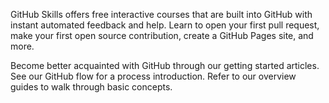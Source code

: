 GitHub Skills offers free interactive courses that are built into GitHub with instant automated feedback and help. Learn to open your first pull request, make your first open source contribution, create a GitHub Pages site, and more.

Become better acquainted with GitHub through our getting started articles. See our GitHub flow for a process introduction. Refer to our overview guides to walk through basic concepts.
